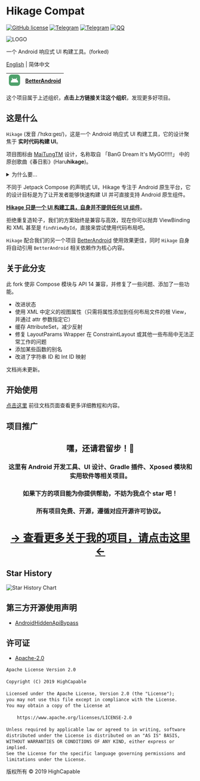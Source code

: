 # Hikage Compat

[![GitHub license](https://img.shields.io/github/license/BetterAndroid/Hikage?color=blue)](https://github.com/huanli233/HikageCompat/blob/main/LICENSE)
[![Telegram](https://img.shields.io/badge/discussion-Telegram-blue.svg?logo=telegram)](https://t.me/BetterAndroid)
[![Telegram](https://img.shields.io/badge/discussion%20dev-Telegram-blue.svg?logo=telegram)](https://t.me/HighCapable_Dev)
[![QQ](https://img.shields.io/badge/discussion%20dev-QQ-blue.svg?logo=tencent-qq&logoColor=red)](https://qm.qq.com/cgi-bin/qm/qr?k=Pnsc5RY6N2mBKFjOLPiYldbAbprAU3V7&jump_from=webapi&authKey=X5EsOVzLXt1dRunge8ryTxDRrh9/IiW1Pua75eDLh9RE3KXE+bwXIYF5cWri/9lf)

<img src="img-src/icon.svg" width = "100" height = "100" alt="LOGO"/>

一个 Android 响应式 UI 构建工具。(forked)

[English](README.md) | 简体中文

| <img src="https://github.com/BetterAndroid/.github/blob/main/img-src/logo.png?raw=true" width = "30" height = "30" alt="LOGO"/> | [BetterAndroid](https://github.com/BetterAndroid) |
|---------------------------------------------------------------------------------------------------------------------------------|---------------------------------------------------|

这个项目属于上述组织，**点击上方链接关注这个组织**，发现更多好项目。

## 这是什么

`Hikage` (发音 /ˈhɪkɑːɡeɪ/)，这是一个 Android 响应式 UI 构建工具，它的设计聚焦于 **实时代码构建 UI**。

项目图标由 [MaiTungTM](https://github.com/Lagrio) 设计，名称取自 「BanG Dream It's MyGO!!!!!」 中的原创歌曲《春日影》(Haru**hikage**)。

<details><summary>为什么要...</summary>
  <div align="center">
  <img src="img-src/nagasaki_soyo.png" width = "100" height = "100" alt="LOGO"/>

**なんで春日影レイアウト使いの？**
  </div>
</details>

不同于 Jetpack Compose 的声明式 UI，Hikage 专注于 Android 原生平台，它的设计目标是为了让开发者能够快速构建 UI 并可直接支持 Android 原生组件。

**<u>Hikage 只是一个 UI 构建工具，自身并不提供任何 UI 组件</u>**。

拒绝重复造轮子，我们的方案始终是兼容与高效，现在你可以抛弃 ViewBinding 和 XML 甚至是 `findViewById`，直接来尝试使用代码布局吧。

`Hikage` 配合我们的另一个项目 [BetterAndroid](https://github.com/BetterAndroid/BetterAndroid) 使用效果更佳，同时 `Hikage` 自身将自动引用
`BetterAndroid` 相关依赖作为核心内容。

## 关于此分支

此 fork 使非 Compose 模块与 API 14 兼容，并修复了一些问题、添加了一些功能。

- 改进状态
- 使用 XML 中定义的视图属性（只需将属性添加到任何布局文件的根 View，并通过 attr 参数指定它）
- 缓存 AttributeSet，减少反射
- 修复 LayoutParams Wrapper 在 ConstraintLayout 或其他一些布局中无法正常工作的问题
- 添加某些函数的别名
- 改进了字符串 ID 和 Int ID 映射

文档尚未更新。

## 开始使用

[点击这里](https://betterandroid.github.io/Hikage/zh-cn) 前往文档页面查看更多详细教程和内容。

## 项目推广

<!--suppress HtmlDeprecatedAttribute -->
<div align="center">
    <h2>嘿，还请君留步！👋</h2>
    <h3>这里有 Android 开发工具、UI 设计、Gradle 插件、Xposed 模块和实用软件等相关项目。</h3>
    <h3>如果下方的项目能为你提供帮助，不妨为我点个 star 吧！</h3>
    <h3>所有项目免费、开源，遵循对应开源许可协议。</h3>
    <h1><a href="https://github.com/fankes/fankes/blob/main/project-promote/README-zh-CN.md">→ 查看更多关于我的项目，请点击这里 ←</a></h1>
</div>

## Star History

![Star History Chart](https://api.star-history.com/svg?repos=huanli233/HikageCompat&type=Date)

## 第三方开源使用声明

- [AndroidHiddenApiBypass](https://github.com/LSPosed/AndroidHiddenApiBypass)

## 许可证

- [Apache-2.0](https://www.apache.org/licenses/LICENSE-2.0)

```
Apache License Version 2.0

Copyright (C) 2019 HighCapable

Licensed under the Apache License, Version 2.0 (the "License");
you may not use this file except in compliance with the License.
You may obtain a copy of the License at

    https://www.apache.org/licenses/LICENSE-2.0

Unless required by applicable law or agreed to in writing, software
distributed under the License is distributed on an "AS IS" BASIS,
WITHOUT WARRANTIES OR CONDITIONS OF ANY KIND, either express or implied.
See the License for the specific language governing permissions and
limitations under the License.
```

版权所有 © 2019 HighCapable
